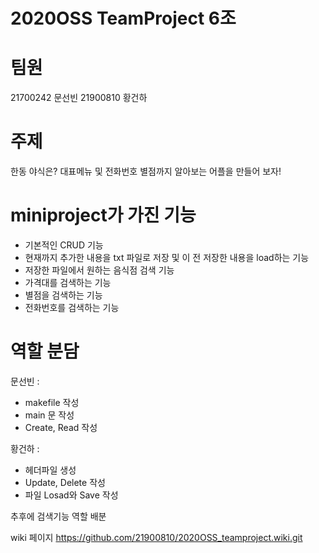 # 2020OSS TeamProject 6조

# 팀원
21700242 문선빈
21900810 황건하

# 주제
한동 야식은? 대표메뉴 및 전화번호 별점까지 알아보는 어플을 만들어 보자!

# miniproject가 가진 기능
- 기본적인 CRUD 기능
- 현재까지 추가한 내용을 txt 파일로 저장 및 이 전 저장한 내용을 load하는 기능
- 저장한 파일에서 원하는 음식점 검색 기능
- 가격대를 검색하는 기능
- 별점을 검색하는 기능
- 전화번호를 검색하는 기능 

# 역할 분담
문선빈 :
- makefile 작성
- main 문 작성
- Create, Read 작성


황건하 : 
- 헤더파일 생성
- Update, Delete 작성
- 파일 Losad와 Save 작성

추후에 검색기능 역할 배분

wiki 페이지
https://github.com/21900810/2020OSS_teamproject.wiki.git
